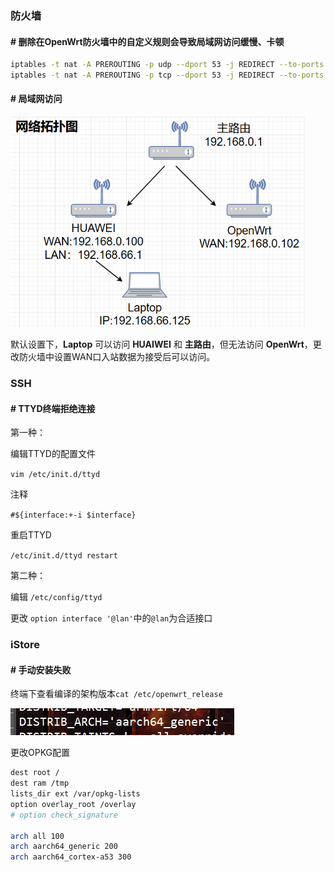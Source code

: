 ### 防火墙

#### # 删除在OpenWrt防火墙中的自定义规则会导致局域网访问缓慢、卡顿

  ```bash
  iptables -t nat -A PREROUTING -p udp --dport 53 -j REDIRECT --to-ports 53
  iptables -t nat -A PREROUTING -p tcp --dport 53 -j REDIRECT --to-ports 53
  ```

#### # 局域网访问

<img src="./assets/OpenWrt/image-20230531110658228.png" alt="image" style="zoom: 67%;" />

默认设置下，**Laptop** 可以访问 **HUAIWEI** 和 **主路由**，但无法访问 **OpenWrt**，更改防火墙中设置WAN口入站数据为接受后可以访问。

### SSH

#### # TTYD终端拒绝连接

第一种：

编辑TTYD的配置文件

`vim /etc/init.d/ttyd`

注释

`#${interface:+-i $interface}`

重启TTYD

`/etc/init.d/ttyd restart`

第二种：

编辑 `/etc/config/ttyd`

更改 `option interface '@lan'`中的`@lan`为合适接口

### iStore

#### # 手动安装失败

  终端下查看编译的架构版本`cat /etc/openwrt_release`

  ![image](./assets/OpenWrt/image-20230604161558228.png)

  更改OPKG配置

```bash
dest root /
dest ram /tmp
lists_dir ext /var/opkg-lists
option overlay_root /overlay
# option check_signature

arch all 100
arch aarch64_generic 200
arch aarch64_cortex-a53 300
```
